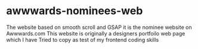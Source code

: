 # awwwards-nominees-web
The website based on smooth scroll and GSAP it is the nominee website on Awwwards.com 
This website is originally a designers portfoilo web page which I have Tried to copy as test of my frontend coding skills

